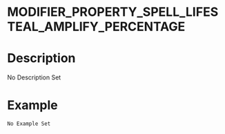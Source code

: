 # MODIFIER_PROPERTY_SPELL_LIFESTEAL_AMPLIFY_PERCENTAGE
# Description
No Description Set
# Example
```No Example Set```